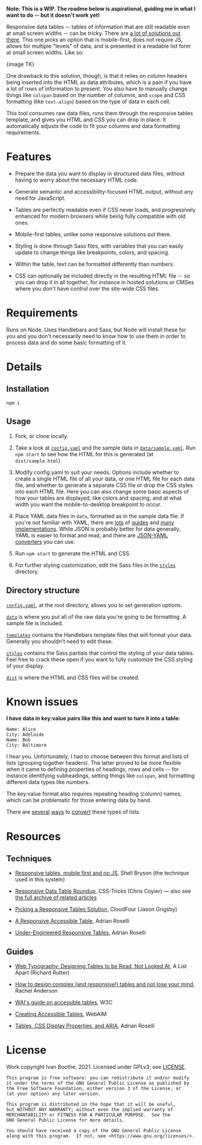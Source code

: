 **Note: This is a WIP. The readme below is aspirational, guiding me in what I
want to do -- but it doesn't work yet!**

Responsive data tables -- tables of information that are still readable even at
small screen widths -- can be tricky. There are
[a lot of solutions out there](#techniques). This one picks an option that is
mobile-first, does not require JS, allows for multiple "levels" of data, and is
presented in a readable list form at small screen widths. Like so:

{image TK}

One drawback to this solution, though, is that it relies on column headers being
inserted into the HTML as data attributes, which is a pain if you have a lot of
rows of information to present. You also have to manually change things like
`colspan` based on the number of columns, and `scope` and CSS formatting (like
`text-align`) based on the type of data in each cell.

This tool consumes raw data files, runs them through the responsive tables
template, and gives you HTML and CSS you can drop in place. It automatically
adjusts the code to fit your columns and data formatting requirements.

# Features

* Prepare the data you want to display in structured data files, without having
to worry about the necessary HTML code.

* Generate semantic and accessibility-focused HTML output, without any need for
JavaScript.

* Tables are perfectly readable even if CSS never loads, and progressively
enhanced for modern browsers while being fully compatible with old ones.

* Mobile-first tables, unlike some responsive solutions out there.

* Styling is done through Sass files, with variables that you can easily update
to change things like breakpoints, colors, and spacing.

* Within the table, text can be formatted differently than numbers.

* CSS can optionally be included directly in the resulting HTML file -- so you
can drop it in all together, for instance in hosted solutions or CMSes where you
don't have control over the site-wide CSS files.

# Requirements

Runs on Node. Uses Handlebars and Sass, but Node will install these for you and
you don't necessarily need to know how to use them in order to process data and
do some basic formatting of it.

# Details

## Installation

`npm i`

## Usage

1. Fork, or clone locally.

2. Take a look at [`config.yaml`](config.yaml) and the sample data in
[`data/sample.yaml`](data/sample.yaml). Run `npm start` to see how the HTML for
this is generated (at `dist/sample.html`).

3. Modify config.yaml to suit your needs. Options include whether to create a
single HTML file of all your data, or one HTML file for each data file, and
whether to generate a separate CSS file or drop the CSS styles into each HTML
file. Here you can also change some basic aspects of how your tables are
displayed, like colors and spacing, and at what width you want the
mobile-to-desktop breakpoint to occur.

4. Place YAML data files in `data`, formatted as in the sample data file. If
you're not familiar with YAML, there are
[lots](https://blog.stackpath.com/yaml/) of
[guides](https://www.codeproject.com/Articles/1214409/Learn-YAML-in-five-minutes)
and [many implementations](https://yaml.org/). While JSON is probably better for
data generally, YAML is easier to format and read, and there are [JSON-YAML
converters](https://www.json2yaml.com/) you can use.

5. Run `npm start` to generate the HTML and CSS.

6. For further styling customization, edit the Sass files in the
[`styles`](styles) directory.

## Directory structure

[`config.yaml`](config.yaml), at the root directory, allows you to set
generation options.

[`data`](data) is where you put all of the raw data you're going to be
formatting. A sample file is included.

[`templates`](templates) contains the Handlebars template files that will format
your data. Generally you shouldn't need to edit these.

[`styles`](styles) contains the Sass partials that control the styling of your
data tables. Feel free to crack these open if you want to fully customize the
CSS styling of your display.

[`dist`](dist) is where the HTML and CSS files will be created.

# Known issues

**I have data in key:value pairs like this and want to turn it into a table:**

```
Name: Alice
City: Adelaide
Name: Bob
City: Baltimore
```

I hear you. Unfortunately, I had to choose between this format and lists of
lists (grouping together headers). The latter proved to be more flexible when it
came to defining properties of headings, rows and cells -- for instance
identifying subheadings, setting things like `colspan`, and formatting different
data types like numbers.

The key:value format also requires repeating heading (column) names, which can
be problematic for those entering data by hand.

There are
[several](https://stackoverflow.com/questions/55974692/how-to-convert-key-value-list-into-array-of-objects)
[ways](https://stackoverflow.com/questions/63937416/how-to-convert-key-value-list-into-array)
to
[convert](https://www.samanthaming.com/tidbits/90-object-from-entries/) these
types of lists.

# Resources

## Techniques

* [Responsive tables, mobile first and no JS](https://codepen.io/shellbryson/post/responsive-tables),
Shell Bryson (the technique used in this system)

* [Responsive Data Table Roundup](https://css-tricks.com/responsive-data-table-roundup/),
CSS-Tricks (Chris Coyier) — also see
[the full archive of related articles](https://css-tricks.com/tag/responsive-tables/)

* [Picking a Responsive Tables Solution](https://cloudfour.com/thinks/picking-responsive-tables-solution/),
CloudFour (Jason Grigsby)

* [A Responsive Accessible Table](https://adrianroselli.com/2017/11/a-responsive-accessible-table.html),
Adrian Roselli

* [Under-Engineered Responsive Tables](https://adrianroselli.com/2020/11/under-engineered-responsive-tables.html),
Adrian Roselli

## Guides

* [Web Typography: Designing Tables to be Read, Not Looked At](https://alistapart.com/article/web-typography-tables/),
A List Apart (Richard Rutter)

* [How to design complex (and responsive!) tables and not lose your mind](https://medium.com/firefly-design/how-to-design-complex-and-responsive-tables-and-not-lose-your-mind-15d8e1cc67a),
Rachel Anderson

* [WAI's guide on accessible tables](https://www.w3.org/WAI/tutorials/tables/),
W3C

* [Creating Accessible Tables](https://webaim.org/techniques/tables/data),
WebAIM

* [Tables, CSS Display Properties, and ARIA](https://adrianroselli.com/2018/02/tables-css-display-properties-and-aria.html),
Adrian Roselli

# License

Work copyright Ivan Boothe, 2021. Licensed under GPLv3; see [LICENSE](LICENSE).

    This program is free software: you can redistribute it and/or modify
    it under the terms of the GNU General Public License as published by
    the Free Software Foundation, either version 3 of the License, or
    (at your option) any later version.

    This program is distributed in the hope that it will be useful,
    but WITHOUT ANY WARRANTY; without even the implied warranty of
    MERCHANTABILITY or FITNESS FOR A PARTICULAR PURPOSE.  See the
    GNU General Public License for more details.

    You should have received a copy of the GNU General Public License
    along with this program.  If not, see <https://www.gnu.org/licenses/>.
